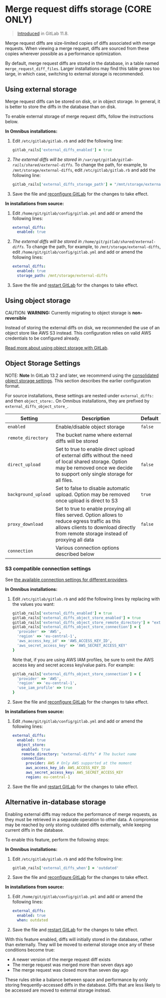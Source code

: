 # Merge request diffs storage **(CORE ONLY)**

> [Introduced](https://gitlab.com/gitlab-org/gitlab-foss/-/issues/52568) in GitLab 11.8.

Merge request diffs are size-limited copies of diffs associated with merge
requests. When viewing a merge request, diffs are sourced from these copies
wherever possible as a performance optimization.

By default, merge request diffs are stored in the database, in a table named
`merge_request_diff_files`. Larger installations may find this table grows too
large, in which case, switching to external storage is recommended.

## Using external storage

Merge request diffs can be stored on disk, or in object storage. In general, it
is better to store the diffs in the database than on disk.

To enable external storage of merge request diffs, follow the instructions below.

**In Omnibus installations:**

1. Edit `/etc/gitlab/gitlab.rb` and add the following line:

   ```ruby
   gitlab_rails['external_diffs_enabled'] = true
   ```

1. _The external diffs will be stored in
   `/var/opt/gitlab/gitlab-rails/shared/external-diffs`._ To change the path,
   for example, to `/mnt/storage/external-diffs`, edit `/etc/gitlab/gitlab.rb`
   and add the following line:

   ```ruby
   gitlab_rails['external_diffs_storage_path'] = "/mnt/storage/external-diffs"
   ```

1. Save the file and [reconfigure GitLab](restart_gitlab.md#omnibus-gitlab-reconfigure) for the changes to take effect.

**In installations from source:**

1. Edit `/home/git/gitlab/config/gitlab.yml` and add or amend the following
   lines:

   ```yaml
   external_diffs:
     enabled: true
   ```

1. _The external diffs will be stored in
   `/home/git/gitlab/shared/external-diffs`._ To change the path, for example,
   to `/mnt/storage/external-diffs`, edit `/home/git/gitlab/config/gitlab.yml`
   and add or amend the following lines:

   ```yaml
   external_diffs:
     enabled: true
     storage_path: /mnt/storage/external-diffs
   ```

1. Save the file and [restart GitLab](restart_gitlab.md#installations-from-source) for the changes to take effect.

## Using object storage

CAUTION: **WARNING:**
  Currently migrating to object storage is **non-reversible**

Instead of storing the external diffs on disk, we recommended the use of an object
store like AWS S3 instead. This configuration relies on valid AWS credentials to
be configured already.

[Read more about using object storage with GitLab](object_storage.md).

## Object Storage Settings

NOTE: **Note** In GitLab 13.2 and later, we recommend using the
[consolidated object storage settings](object_storage.md#consolidated-object-storage-configuration).
This section describes the earlier configuration format.

For source installations, these settings are nested under `external_diffs:` and
then `object_store:`. On Omnibus installations, they are prefixed by
`external_diffs_object_store_`.

| Setting | Description | Default |
|---------|-------------|---------|
| `enabled` | Enable/disable object storage | `false` |
| `remote_directory` | The bucket name where external diffs will be stored| |
| `direct_upload` | Set to true to enable direct upload of external diffs without the need of local shared storage. Option may be removed once we decide to support only single storage for all files. | `false` |
| `background_upload` | Set to false to disable automatic upload. Option may be removed once upload is direct to S3 | `true` |
| `proxy_download` | Set to true to enable proxying all files served. Option allows to reduce egress traffic as this allows clients to download directly from remote storage instead of proxying all data | `false` |
| `connection` | Various connection options described below | |

### S3 compatible connection settings

See [the available connection settings for different providers](object_storage.md#connection-settings).

**In Omnibus installations:**

1. Edit `/etc/gitlab/gitlab.rb` and add the following lines by replacing with
   the values you want:

   ```ruby
   gitlab_rails['external_diffs_enabled'] = true
   gitlab_rails['external_diffs_object_store_enabled'] = true
   gitlab_rails['external_diffs_object_store_remote_directory'] = "external-diffs"
   gitlab_rails['external_diffs_object_store_connection'] = {
     'provider' => 'AWS',
     'region' => 'eu-central-1',
     'aws_access_key_id' => 'AWS_ACCESS_KEY_ID',
     'aws_secret_access_key' => 'AWS_SECRET_ACCESS_KEY'
   }
   ```

   Note that, if you are using AWS IAM profiles, be sure to omit the
   AWS access key and secret access key/value pairs. For example:

   ```ruby
   gitlab_rails['external_diffs_object_store_connection'] = {
     'provider' => 'AWS',
     'region' => 'eu-central-1',
     'use_iam_profile' => true
   }
   ```

1. Save the file and [reconfigure GitLab](restart_gitlab.md#omnibus-gitlab-reconfigure) for the changes to take effect.

**In installations from source:**

1. Edit `/home/git/gitlab/config/gitlab.yml` and add or amend the following
   lines:

   ```yaml
   external_diffs:
     enabled: true
     object_store:
       enabled: true
       remote_directory: "external-diffs" # The bucket name
       connection:
         provider: AWS # Only AWS supported at the moment
         aws_access_key_id: AWS_ACCESS_KEY_ID
         aws_secret_access_key: AWS_SECRET_ACCESS_KEY
         region: eu-central-1
   ```

1. Save the file and [restart GitLab](restart_gitlab.md#installations-from-source) for the changes to take effect.

## Alternative in-database storage

Enabling external diffs may reduce the performance of merge requests, as they
must be retrieved in a separate operation to other data. A compromise may be
reached by only storing outdated diffs externally, while keeping current diffs
in the database.

To enable this feature, perform the following steps:

**In Omnibus installations:**

1. Edit `/etc/gitlab/gitlab.rb` and add the following line:

   ```ruby
   gitlab_rails['external_diffs_when'] = 'outdated'
   ```

1. Save the file and [reconfigure GitLab](restart_gitlab.md#omnibus-gitlab-reconfigure) for the changes to take effect.

**In installations from source:**

1. Edit `/home/git/gitlab/config/gitlab.yml` and add or amend the following
   lines:

   ```yaml
   external_diffs:
     enabled: true
     when: outdated
   ```

1. Save the file and [restart GitLab](restart_gitlab.md#installations-from-source) for the changes to take effect.

With this feature enabled, diffs will initially stored in the database, rather
than externally. They will be moved to external storage once any of these
conditions become true:

- A newer version of the merge request diff exists
- The merge request was merged more than seven days ago
- The merge request was closed more than seven day ago

These rules strike a balance between space and performance by only storing
frequently-accessed diffs in the database. Diffs that are less likely to be
accessed are moved to external storage instead.
